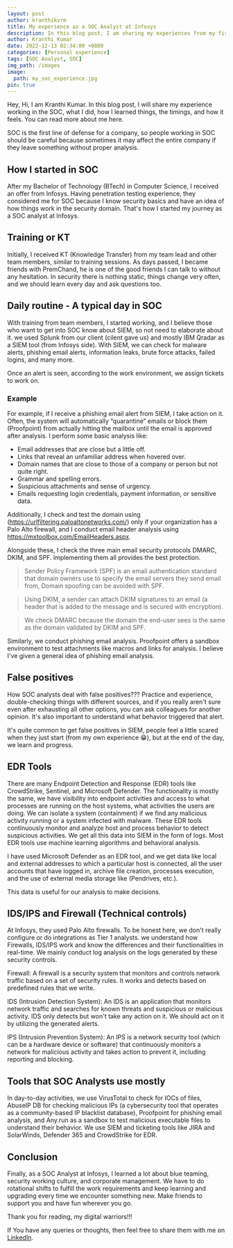 ```yaml
---
layout: post
author: kranthikvrm
title: My experience as a SOC Analyst at Infosys
description: In this blog post, I am sharing my experiences from my first year at RGUKT Nuzvid, where I experienced new faces, challenges, and exciting opportunities on my journey towards becoming an engineer.
author: Kranthi Kumar
date: 2022-12-13 02:34:00 +0800
categories: [Personal experience]
tags: [SOC Analyst, SOC]
img_path: /images
image:
  path: my_soc_experience.jpg
pin: true
---
```


Hey, Hi, I am Kranthi Kumar. In this blog post, I will share my experience working in the SOC, what I did, how I learned things, the timings, and how it feels. You can read more about me here.

SOC is the first line of defense for a company, so people working in SOC should be careful because sometimes it may affect the entire company if they leave something without proper analysis.

## How I started in SOC

After my Bachelor of Technology (BTech) in Computer Science, I received an offer from Infosys. Having penetration testing experience, they considered me for SOC because I know security basics and have an idea of how things work in the security domain. That's how I started my journey as a SOC analyst at Infosys.

## Training or KT

Initially, I received KT (Knowledge Transfer) from my team lead and other team members, similar to training sessions. As days passed, I became friends with PremChand, he is one of the good friends I can talk to without any hesitation. In security there is nothing static, things change very often, and we should learn every day and ask questions too.

## Daily routine - A typical day in SOC

With training from team members, I started working, and I believe those who want to get into SOC know about SIEM, so not need to elaborate about it. we used Splunk from our client (cilent gave us) and mostly IBM Qradar as a SIEM tool (from Infosys side). With SIEM, we can check for malware alerts, phishing email alerts, information leaks, brute force attacks, failed logins, and many more.

Once an alert is seen, according to the work environment, we assign tickets to work on. 

### Example

For example, if I receive a phishing email alert from SIEM, I take action on it. Often, the system will automatically “quarantine” emails or block them (Proofpoint) from actually hitting the mailbox until the email is approved after analysis. I perform some basic analysis like:

- Email addresses that are close but a little off.
- Links that reveal an unfamiliar address when hovered over.
- Domain names that are close to those of a company or person but not quite right.
- Grammar and spelling errors.
- Suspicious attachments and sense of urgency.
- Emails requesting login credentials, payment information, or sensitive data.
  
Additionally, I check and test the domain using (https://urlfiltering.paloaltonetworks.com/) only if your organization has a Palo Alto firewall, and I conduct email header analysis using https://mxtoolbox.com/EmailHeaders.aspx.

Alongside these, I check the three main email security protocols DMARC, DKIM, and SPF. Implementing them all provides the best protection.

> Sender Policy Framework (SPF) is an email authentication standard that domain owners use to specify the email servers they send email from, Domain spoofing can be avoided with SPF.

> Using DKIM, a sender can attach DKIM signatures to an email (a header that is added to the message and is secured with encryption).

> We check DMARC because the domain the end-user sees is the same as the domain validated by DKIM and SPF.

Similarly, we conduct phishing email analysis. Proofpoint offers a sandbox environment to test attachments like macros and links for analysis. I believe I've given a general idea of phishing email analysis.

## False positives

How SOC analysts deal with false positives??? Practice and experience, double-checking things with different sources, and if you really aren't sure even after exhausting all other options, you can ask colleagues for another opinion. It's also important to understand what behavior triggered that alert.

It's quite common to get false positives in SIEM, people feel a little scared when they just start (from my own experience 😁), but at the end of the day, we learn and progress.

## EDR Tools

There are many Endpoint Detection and Response (EDR) tools like CrowdStrike, Sentinel, and Microsoft Defender. The functionality is mostly the same, we have visibility into endpoint activities and access to what processes are running on the host systems, what activities the users are doing. We can isolate a system (containment) if we find any malicious activity running or a system infected with malware. These EDR tools continuously monitor and analyze host and process behavior to detect suspicious activities. We get all this data into SIEM in the form of logs. Most EDR tools use machine learning algorithms and behavioral analysis.

I have used Microsoft Defender as an EDR tool, and we get data like local and external addresses to which a particular host is connected, all the user accounts that have logged in, archive file creation, processes execution, and the use of external media storage like (Pendrives, etc.).

This data is useful for our analysis to make decisions.

## IDS/IPS and Firewall (Technical controls)

At Infosys, they used Palo Alto firewalls. To be honest here, we don't really configure or do integrations as Tier 1 analysts. we understand how Firewalls, IDS/IPS work and know the differences and their functionalities in real-time. We mainly conduct log analysis on the logs generated by these security controls.

Firewall: A firewall is a security system that monitors and controls network traffic based on a set of security rules. It works and detects based on predefined rules that we write.
  
IDS (Intrusion Detection System): An IDS is an application that monitors network traffic and searches for known threats and suspicious or malicious activity. IDS only detects but won't take any action on it. We should act on it by utilizing the generated alerts.
  
IPS (Intrusion Prevention System): An IPS is a network security tool (which can be a hardware device or software) that continuously monitors a network for malicious activity and takes action to prevent it, including reporting and blocking.

## Tools that SOC Analysts use mostly

In day-to-day activities, we use VirusTotal to check for IOCs of files, AbuseIP DB for checking malicious IPs (a cybersecurity tool that operates as a community-based IP blacklist database), Proofpoint for phishing email analysis, and Any.run as a sandbox to test malicious executable files to understand their behavior. We use SIEM and ticketing tools like JIRA and SolarWinds, Defender 365 and CrowdStrike for EDR.

## Conclusion

Finally, as a SOC Analyst at Infosys, I learned a lot about blue teaming, security working culture, and corporate management. We have to do rotational shifts to fulfill the work requirements and keep learning and upgrading every time we encounter something new. Make friends to support you and have fun wherever you go.

Thank you for reading, my digital warriors!!!

If You have any queries or thoughts, then feel free to share them with me on <a href="https://www.linkedin.com/in/kranthi-kumar-manda/">LinkedIn</a>.
